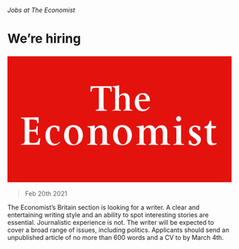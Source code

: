 ###### Jobs at The Economist

# We’re hiring 

#####  

![image](images/20180224_wop001_3.jpg) 

> Feb 20th 2021 


The Economist’s Britain section is looking for a writer. A clear and entertaining writing style and an ability to spot interesting stories are essential. Journalistic experience is not. The writer will be expected to cover a broad range of issues, including politics. Applicants should send an unpublished article of no more than 600 words and a CV to  by March 4th.

